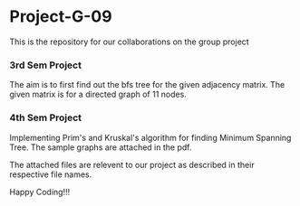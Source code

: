 # Project-G-09
This is the repository for our collaborations on the group project

### 3rd Sem Project
The aim is to first find out the bfs tree for the given adjacency matrix. The given matrix is for a directed graph of 11 nodes.

### 4th Sem Project
Implementing Prim's and Kruskal's algorithm for finding Minimum Spanning Tree. The sample graphs are attached in the pdf.


The attached files are relevent to our project as described in their respective file names.

Happy Coding!!!
